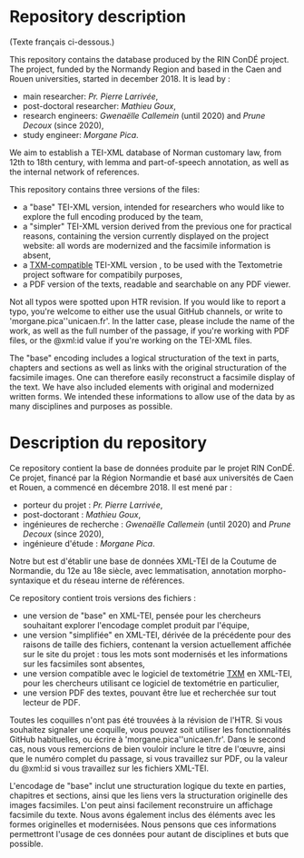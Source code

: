 # Repository description
(Texte français ci-dessous.)

This repository contains the database produced by the RIN ConDÉ project. The project, funded by the Normandy Region and based in the Caen and Rouen universities, started in december 2018. It is lead by :
* main researcher: _Pr. Pierre Larrivée_,
* post-doctoral researcher: _Mathieu Goux_,
* research engineers: _Gwenaëlle Callemein_ (until 2020) and _Prune Decoux_ (since 2020),
* study engineer: _Morgane Pica_.

We aim to establish a TEI-XML database of Norman customary law, from 12th to 18th century, with lemma and part-of-speech annotation, as well as the internal network of references.

This repository contains three versions of the files:
* a "base" TEI-XML version, intended for researchers who would like to explore the full encoding produced by the team,
* a "simpler" TEI-XML version derived from the previous one for practical reasons, containing the version currently displayed on the project website: all words are modernized and the facsimile information is absent,
* a [TXM-compatible](<http://textometrie.ens-lyon.fr/?lang=en>) TEI-XML version , to be used with the Textometrie project software for compatibily purposes,
* a PDF version of the texts, readable and searchable on any PDF viewer.

Not all typos were spotted upon HTR revision. If you would like to report a typo, you're welcome to either use the usual GitHub channels, or write to 'morgane.pica'<at>'unicaen.fr'. In the latter case, please include the name of the work, as well as the full number of the passage, if you're working with PDF files, or the @xml:id value if you're working on the TEI-XML files.

The "base" encoding includes a logical structuration of the text in parts, chapters and sections as well as links with the original structuration of the facsimile images. One can therefore easily reconstruct a facsimile display of the text. We have also included <choice> elements with original and modernized written forms. We intended these informations to allow use of the data by as many disciplines and purposes as possible.

# Description du repository

Ce repository contient la base de données produite par le projet RIN ConDÉ. Ce projet, financé par la Région Normandie et basé aux universités de Caen et Rouen, a commencé en décembre 2018. Il est mené par :
* porteur du projet : _Pr. Pierre Larrivée_,
* post-doctorant : _Mathieu Goux_,
* ingénieures de recherche : _Gwenaëlle Callemein_ (until 2020) and _Prune Decoux_ (since 2020),
* ingénieure d'étude : _Morgane Pica_.

Notre but est d'établir une base de données XML-TEI de la Coutume de Normandie, du 12e au 18e siècle, avec lemmatisation, annotation morpho-syntaxique et du réseau interne de références.

Ce repository contient trois versions des fichiers :
* une version de "base" en XML-TEI, pensée pour les chercheurs souhaitant explorer l'encodage complet produit par l'équipe,
* une version "simplifiée" en XML-TEI, dérivée de la précédente pour des raisons de taille des fichiers, contenant la version actuellement affichée sur le site du projet : tous les mots sont modernisés et les informations sur les facsimiles sont absentes,
* une version compatible avec le logiciel de textométrie [TXM](http://textometrie.ens-lyon.fr/) en XML-TEI, pour les chercheurs utilisant ce logiciel de textométrie en particulier,
* une version PDF des textes, pouvant être lue et recherchée sur tout lecteur de PDF.

Toutes les coquilles n'ont pas été trouvées à la révision de l'HTR. Si vous souhaitez signaler une coquille, vous pouvez soit utiliser les fonctionnalités GitHub habituelles, ou écrire à 'morgane.pica'<at>'unicaen.fr'. Dans le second cas, nous vous remercions de bien vouloir inclure le titre de l'œuvre, ainsi que le numéro complet du passage, si vous travaillez sur PDF, ou la valeur du @xml:id si vous travaillez sur les fichiers XML-TEI.

L'encodage de "base" inclut une structuration logique du texte en parties, chapitres et sections, ainsi que les liens vers la structuration originelle des images facsimiles. L'on peut ainsi facilement reconstruire un affichage facsimile du texte. Nous avons également inclus des éléments <choice> avec les formes originelles et modernisées. Nous pensons que ces informations permettront l'usage de ces données pour autant de disciplines et buts que possible.
